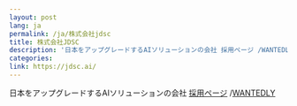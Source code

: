```yaml
---
layout: post
lang: ja
permalink: /ja/株式会社jdsc
title: 株式会社JDSC
description: '日本をアップグレードするAIソリューションの会社 採用ページ /WANTEDLY'
categories: 
link: https://jdsc.ai/
---
```


<p>日本をアップグレードするAIソリューションの会社 <a href="https://jdsc.ai/recruit/">採用ページ</a> /<a href="https://www.wantedly.com/companies/jdsc/projects">WANTEDLY</a></p>
